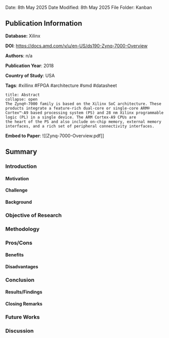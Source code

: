 Date: 8th May 2025
Date Modified: 8th May 2025
File Folder: Kanban
## Publication Information

**Database:** Xilinx

**DOI**: https://docs.amd.com/v/u/en-US/ds190-Zynq-7000-Overview

**Authors**: n/a

**Publication Year**: 2018

**Country of Study**: USA

**Tags**: #xillinx #FPGA #architecture #smd #datasheet

```ad-abstract
title: Abstract
collapse: open
The Zynq®-7000 family is based on the Xilinx SoC architecture. These products integrate a feature-rich dual-core or single-core ARM®
Cortex™-A9 based processing system (PS) and 28 nm Xilinx programmable logic (PL) in a single device. The ARM Cortex-A9 CPUs are
the heart of the PS and also include on-chip memory, external memory interfaces, and a rich set of peripheral connectivity interfaces.
```

**Embed to Paper**: ![[Zynq-7000-Overview.pdf]]

## Summary

### Introduction

#### Motivation

#### Challenge

#### Background

### Objective of Research

### Methodology

### Pros/Cons

#### Benefits

#### Disadvantages

### Conclusion

#### Results/Findings

#### Closing Remarks

### Future Works

### Discussion

